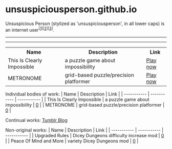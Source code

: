# unsuspiciousperson.github.io
Unsuspicious Person \(stylized as 'unsuspiciousperson', in all lower caps\) is an internet user<sup>\[[1](https://unsuspiciousperson.itch.io/)\]\[[2](https://twitter.com/unsuspiciouspe1)\]\[[3](https://mas.to/@unsuspiciousperson)\]</sup>.

---
---

<table>
  <tr>
    <th>Name</th>
    <th>Description</th>
    <th>Link</th>
  </tr>
  <tr>
    <td>This Is Clearly Impossible</td>
    <td>a puzzle game about impossibility</td>
    <td><a href="https://unsuspiciousperson.itch.io/this-is-clearly-impossible">Play now</a></td>
  </tr>
  <tr>
    <td>METRONOME</td>
    <td>grid-based puzzle/precision platformer</td>
    <td><a href="https://unsuspiciousperson.itch.io/metronome">Play now</a></td>
  </tr>
</table>

Individual bodies of work:
| Name | Description | Link |
| ----------- | ----------- | ----------- |
| This Is Clearly Impossible | a puzzle game about impossibility | [0](https://unsuspiciousperson.itch.io/this-is-clearly-impossible) |
| METRONOME | grid-based puzzle/precision platformer | [0](https://unsuspiciousperson.itch.io/metronome) |

Continual works:
[Tumblr Blog](https://quadruple-u.tumblr.com/)


Non-original works:
| Name | Description | Link |
| ----------- | ----------- | ----------- |
| Upgraded Rules | Dicey Dungeons difficulty increase mod | [0](https://unsuspiciousperson.itch.io/upgraded-rules) |
| Peace Of Mind and More | variety Dicey Dungeons mod | [0](https://unsuspiciousperson.itch.io/peace-of-mind-and-more) |


